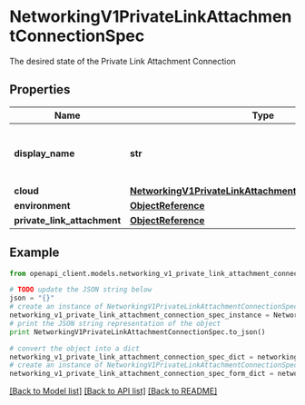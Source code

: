 # NetworkingV1PrivateLinkAttachmentConnectionSpec

The desired state of the Private Link Attachment Connection

## Properties
Name | Type | Description | Notes
------------ | ------------- | ------------- | -------------
**display_name** | **str** | The name of the PrivateLink attachment connection. | [optional] 
**cloud** | [**NetworkingV1PrivateLinkAttachmentConnectionSpecCloud**](NetworkingV1PrivateLinkAttachmentConnectionSpecCloud.md) |  | [optional] 
**environment** | [**ObjectReference**](ObjectReference.md) |  | [optional] 
**private_link_attachment** | [**ObjectReference**](ObjectReference.md) |  | [optional] 

## Example

```python
from openapi_client.models.networking_v1_private_link_attachment_connection_spec import NetworkingV1PrivateLinkAttachmentConnectionSpec

# TODO update the JSON string below
json = "{}"
# create an instance of NetworkingV1PrivateLinkAttachmentConnectionSpec from a JSON string
networking_v1_private_link_attachment_connection_spec_instance = NetworkingV1PrivateLinkAttachmentConnectionSpec.from_json(json)
# print the JSON string representation of the object
print NetworkingV1PrivateLinkAttachmentConnectionSpec.to_json()

# convert the object into a dict
networking_v1_private_link_attachment_connection_spec_dict = networking_v1_private_link_attachment_connection_spec_instance.to_dict()
# create an instance of NetworkingV1PrivateLinkAttachmentConnectionSpec from a dict
networking_v1_private_link_attachment_connection_spec_form_dict = networking_v1_private_link_attachment_connection_spec.from_dict(networking_v1_private_link_attachment_connection_spec_dict)
```
[[Back to Model list]](../ccloud/README.md#documentation-for-models) [[Back to API list]](../ccloud/README.md#documentation-for-api-endpoints) [[Back to README]](../ccloud/README.md)


